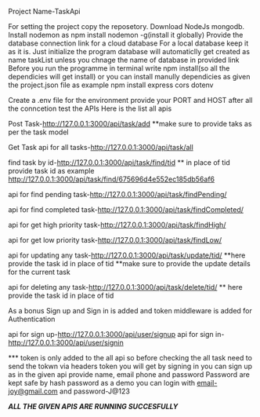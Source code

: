 Project Name-TaskApi

For setting the project copy the reposetory.
Download NodeJs mongodb. 
Install nodemon as npm install nodemon -g(install it globally)
Provide the database connection link for a cloud database
For a local database keep it as it is.
Just initialize the program database will automaticlly get created as name taskList
unless you chnage the name of database in provided link
Before you run the programme in terminal write npm install(so all the dependicies will get install)
or you can install manully dependicies as given the project.json file
as example npm install express cors dotenv 

Create a .env file for the environment provide your PORT and HOST
after all the conncetion test the APIs
Here is the list all apis

Post Task-http://127.0.0.1:3000/api/task/add
**make sure to provide taks as per the task model

Get Task 
api for all tasks-http://127.0.0.1:3000/api/task/all

find task by id-http://127.0.0.1:3000/api/task/find/tid
** in place of tid provide task id
as example http://127.0.0.1:3000/api/task/find/675696d4e552ec185db56af6

api for find pending task-http://127.0.0.1:3000/api/task/findPending/

api for find completed task-http://127.0.0.1:3000/api/task/findCompleted/

api for get high priority task-http://127.0.0.1:3000/api/task/findHigh/

api for get low priority task-http://127.0.0.1:3000/api/task/findLow/

api for updating any task-http://127.0.0.1:3000/api/task/update/tid/
**here provide the task id in place of tid
**make sure to provide the update details for the current task

api for deleting any task-http://127.0.0.1:3000/api/task/delete/tid/
** here provide the task id in place of tid

As a bonus Sign up and Sign in is added and token middleware is added for Authentication 

api for sign up-http://127.0.0.1:3000/api/user/signup
api for sign in-http://127.0.0.1:3000/api/user/signin

*** token is only added to the all api so before checking the all task need to send the tokwn via headers
token you will get by signing in
you can sign up as in the given api provide name, email phone and password
Password are kept safe by hash password
as a demo you can login with email-joy@gmail.com and password-J@123


***ALL THE GIVEN APIS ARE RUNNING SUCCESFULLY***
